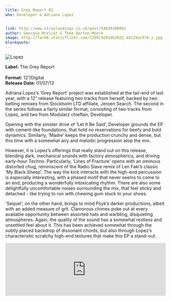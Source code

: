 ```yaml
---
title: Grey Report 02
who: Developer & Adriana Lopez


link: http://www.straylandings.co.uk/post/54839100991
author: Georgie_McVicar & Theo Darton-Moore
image: http://farm8.staticflickr.com/7299/9201462025_4d129ac974_z.jpg
blockquote:
---
```


![Lopez](http://farm6.staticflickr.com/5342/9232586924_6a55058b62_t.jpg)

**Label:** The Grey Report  
<br>**Format:** 12”/Digital
<br>**Release Date:** 01/07/13

Adriana Lopez’s ‘Grey Report’ project was established at the tail-end of last year, with a 12” release featuring two tracks from herself, backed by two belting remixes from Stockholm LTD affiliate, Jeroen Search. The second in the series follows a fairly similar format, consisting of two tracks from Lopez, and two from Modularz chieftan, Developer.  
  
Opening with the sinister drive of ‘Let It Be Said’, Developer grounds the EP with cement-like foundations, that hold no reservations for beefy and bold dynamics. Similarly, ‘Madre’ keeps the production crunchy and dense, but this time with a somewhat airy and melodic progression atop the mix.   
  
However, it is Lopez’s offerings that really stand out on this release, blending dark, mechanical sounds with factory atmospherics, and driving early-hour Techno. Particularly, ‘Lines of Fracture’ opens with an ominous distorted chug, reminiscent of the Radio Slave remix of Len Faki’s classic ‘My Black Sheep’. The way the kick interacts with the high-end percussion is especially interesting, with a phased motif that never seems to come to an end, producing a wonderfully intoxicating rhythm. There are also some delightfully uncomfortable noises surrounding the mix, that feel sticky and detached - like trying to run with chewing gum stuck to your shoes.  
  
'Sequel', on the other hand, brings to mind Psyk’s darker productions, albeit with an added measure of grit. Clamorous chimes poke out at every available opportunity between assorted hats and warbling, disquieting atmospheres. Again, the quality of the sound has a somewhat restless and unsettled feel about it. This has been achieved somewhat through the subtly placed backdrop of dissonant chords, but also through Lopez’s characteristic scratchy high-end textures that make this EP a stand-out.

<iframe frameborder="no" height="166" scrolling="no" src="https://w.soundcloud.com/player/?url=http%3A%2F%2Fapi.soundcloud.com%2Ftracks%2F94836263" width="100%"></iframe>